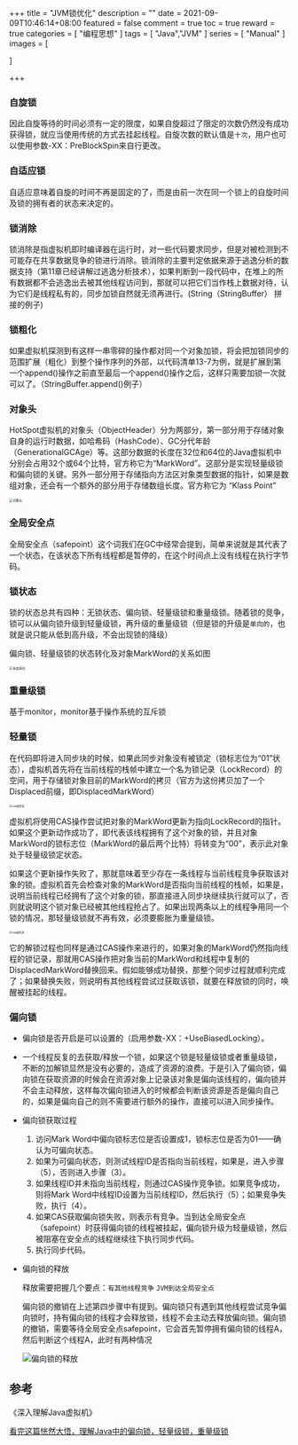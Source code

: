 +++
title = "JVM锁优化"
description = ""
date = 2021-09-09T10:46:14+08:00
featured = false
comment = true
toc = true
reward = true
categories = [
"编程思想"
]
tags =  [
"Java","JVM"
]
series =  [
"Manual"
]
images =  [

]

+++

<!--more-->

### 自旋锁

因此自旋等待的时间必须有一定的限度，如果自旋超过了限定的次数仍然没有成功获得锁，就应当使用传统的方式去挂起线程。自旋次数的默认值是`十次`，用户也可以使用参数-XX：PreBlockSpin来自行更改。

### 自适应锁

自适应意味着自旋的时间不再是固定的了，而是由前一次在同一个锁上的自旋时间及锁的拥有者的状态来决定的。

### 锁消除

锁消除是指虚拟机即时编译器在运行时，对一些代码要求同步，但是对被检测到不可能存在共享数据竞争的锁进行消除。锁消除的主要判定依据来源于逃逸分析的数据支持（第11章已经讲解过逃逸分析技术），如果判断到一段代码中，在堆上的所有数据都不会逃逸出去被其他线程访问到，那就可以把它们当作栈上数据对待，认为它们是线程私有的，同步加锁自然就无须再进行。(String（StringBuffer） 拼接的例子)

### 锁粗化

如果虚拟机探测到有这样一串零碎的操作都对同一个对象加锁，将会把加锁同步的范围扩展（粗化）到整个操作序列的外部，以代码清单13-7为例，就是扩展到第一个append()操作之前直至最后一个append()操作之后，这样只需要加锁一次就可以了。（StringBuffer.append()例子）

### 对象头

HotSpot虚拟机的对象头（ObjectHeader）分为两部分，第一部分用于存储对象自身的运行时数据，如哈希码（HashCode）、GC分代年龄（GenerationalGCAge）等。这部分数据的长度在32位和64位的Java虚拟机中分别会占用32个或64个比特，官方称它为“MarkWord”。这部分是实现轻量级锁和偏向锁的关键。另外一部分用于存储指向方法区对象类型数据的指针，如果是数组对象，还会有一个额外的部分用于存储数组长度。官方称它为 “Klass Point”

<img src="https://picgo.6and.ltd/img/image-20210909142432896.png" alt="对象头" style="zoom:40%;" />

### 全局安全点

全局安全点（safepoint）这个词我们在GC中经常会提到，简单来说就是其代表了一个状态，在该状态下所有线程都是暂停的，在这个时间点上没有线程在执行字节码。

### 锁状态

锁的状态总共有四种：无锁状态、偏向锁、轻量级锁和重量级锁。随着锁的竞争，锁可以从偏向锁升级到轻量级锁，再升级的重量级锁（但是锁的升级是`单向的`，也就是说只能从低到高升级，不会出现锁的降级）

偏向锁、轻量级锁的状态转化及对象MarkWord的关系如图

<img src="https://picgo.6and.ltd/img/image-20210909143332042-20210909143549967.png" alt="状态转化" style="zoom: 40%;" />

### 重量级锁

基于monitor，monitor基于操作系统的互斥锁

### 轻量锁

在代码即将进入同步块的时候，如果此同步对象没有被锁定（锁标志位为“01”状态），虚拟机首先将在当前线程的栈帧中建立一个名为锁记录（LockRecord）的空间，用于存储锁对象目前的MarkWord的拷贝（官方为这份拷贝加了一个Displaced前缀，即DisplacedMarkWord）

<img src="https://picgo.6and.ltd/img/image-20210909142626364.png" alt="cas操作前" style="zoom: 33%;" />

虚拟机将使用CAS操作尝试把对象的MarkWord更新为指向LockRecord的指针。如果这个更新动作成功了，即代表该线程拥有了这个对象的锁，并且对象MarkWord的锁标志位（MarkWord的最后两个比特）将转变为“00”，表示此对象处于轻量级锁定状态。

如果这个更新操作失败了，那就意味着至少存在一条线程与当前线程竞争获取该对象的锁。虚拟机首先会检查对象的MarkWord是否指向当前线程的栈帧，如果是，说明当前线程已经拥有了这个对象的锁，那直接进入同步块继续执行就可以了，否则就说明这个锁对象已经被其他线程抢占了。如果出现两条以上的线程争用同一个锁的情况，那轻量级锁就不再有效，必须要膨胀为重量级锁。

<img src="https://picgo.6and.ltd/img/image-20210909142722259.png" alt="cas操作后" style="zoom: 33%;" />

它的解锁过程也同样是通过CAS操作来进行的，如果对象的MarkWord仍然指向线程的锁记录，那就用CAS操作把对象当前的MarkWord和线程中复制的DisplacedMarkWord替换回来。假如能够成功替换，那整个同步过程就顺利完成了；如果替换失败，则说明有其他线程尝试过获取该锁，就要在释放锁的同时，唤醒被挂起的线程。

### 偏向锁

- 偏向锁是否开启是可以设置的（启用参数-XX：+UseBiasedLocking）。
- 一个线程反复的去获取/释放一个锁，如果这个锁是轻量级锁或者重量级锁，不断的加解锁显然是没有必要的，造成了资源的浪费。于是引入了偏向锁，偏向锁在获取资源的时候会在资源对象上记录该对象是偏向该线程的，偏向锁并不会主动释放，这样每次偏向锁进入的时候都会判断该资源是否是偏向自己的，如果是偏向自己的则不需要进行额外的操作，直接可以进入同步操作。
- 偏向锁获取过程
  1. 访问Mark Word中偏向锁标志位是否设置成1，锁标志位是否为01——确认为可偏向状态。
  2. 如果为可偏向状态，则测试线程ID是否指向当前线程，如果是，进入步骤（5），否则进入步骤（3）。
  3. 如果线程ID并未指向当前线程，则通过CAS操作竞争锁。如果竞争成功，则将Mark Word中线程ID设置为当前线程ID，然后执行（5）；如果竞争失败，执行（4）。
  4. 如果CAS获取偏向锁失败，则表示有竞争。当到达全局安全点（safepoint）时获得偏向锁的线程被挂起，偏向锁升级为轻量级锁，然后被阻塞在安全点的线程继续往下执行同步代码。
  5. 执行同步代码。

- 偏向锁的释放

  释放需要把握几个要点：`有其他线程竞争`  `JVM到达全局安全点`

  偏向锁的撤销在上述第四步骤中有提到。偏向锁只有遇到其他线程尝试竞争偏向锁时，持有偏向锁的线程才会释放锁，线程不会主动去释放偏向锁。偏向锁的撤销，需要等待全局安全点safepoint，它会首先暂停拥有偏向锁的线程A，然后判断这个线程A，此时有两种情况

  ![偏向锁的释放](https://picgo.6and.ltd/img/20200411153633541-20210909141620242.png)


## 参考

《深入理解Java虚拟机》

[看完这篇恍然大悟，理解Java中的偏向锁，轻量级锁，重量级锁](https://blog.csdn.net/DBC_121/article/details/105453101)
